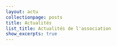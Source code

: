 ```yaml
---
layout: actu
collectionpage: posts
title: Actualités
list_title: Actualités de l'association
show_excerpts: true
---
```

